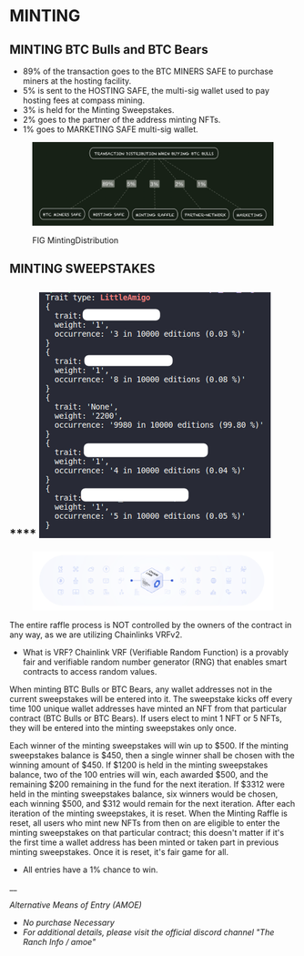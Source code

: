# MINTING

## MINTING BTC Bulls and BTC Bears

* 89% of the transaction goes to the BTC MINERS SAFE to purchase miners at the hosting facility.&#x20;
* 5% is sent to the HOSTING SAFE, the multi-sig wallet used to pay hosting fees at compass mining.&#x20;
* 3% is held for the Minting Sweepstakes.
* 2% goes to the partner of the address minting NFTs.
* 1% goes to MARKETING SAFE multi-sig wallet.&#x20;

<figure><img src="../../../.gitbook/assets/image (2) (3) (2).png" alt=""><figcaption><p>FIG MintingDistribution</p></figcaption></figure>

## **MINTING SWEEPSTAKES**

## &#x20;**** ![](<../../../.gitbook/assets/image (4).png>)&#x20;

<figure><img src="../../../.gitbook/assets/image (1).png" alt=""><figcaption></figcaption></figure>



The entire raffle process is NOT controlled by the owners of the contract in any way, as we are utilizing Chainlinks VRFv2.&#x20;

* What is VRF?  Chainlink VRF (Verifiable Random Function) is a provably fair and verifiable random number generator (RNG) that enables smart contracts to access random values.

When minting BTC Bulls or BTC Bears, any wallet addresses not in the current sweepstakes will be entered into it. The sweepstake kicks off every time 100 unique wallet addresses have minted an NFT from that particular contract (BTC Bulls or BTC Bears). If users elect to mint 1 NFT or 5 NFTs, they will be entered into the minting sweepstakes only once.&#x20;

Each winner of the minting sweepstakes will win up to $500. If the minting sweepstakes balance is $450, then a single winner shall be chosen with the winning amount of $450. If $1200 is held in the minting sweepstakes balance, two of the 100 entries will win, each awarded $500, and the remaining $200 remaining in the fund for the next iteration. If $3312 were held in the minting sweepstakes balance, six winners would be chosen, each winning $500, and $312 would remain for the next iteration.  After each iteration of the minting sweepstakes, it is reset. When the Minting Raffle is reset, all users who mint new NFTs from then on are eligible to enter the minting sweepstakes on that particular contract; this doesn't matter if it's the first time a wallet address has been minted or taken part in previous minting sweepstakes. Once it is reset, it's fair game for all.

* All entries have a 1% chance to win.

__

_Alternative Means of Entry (AMOE)_

* _No purchase Necessary_
* _For additional details, please visit the official discord channel "The Ranch Info / amoe"_

&#x20;
